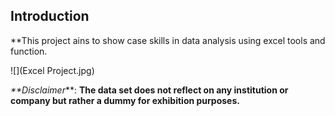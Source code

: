## Introduction

**This project ains to show case skills in data analysis using excel tools and function.

![](Excel Project.jpg)

_**Disclaimer_**: **The data set does not reflect on any institution or company but rather a dummy for exhibition purposes.**
